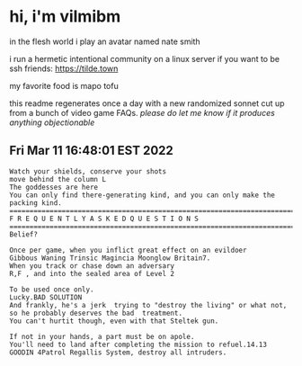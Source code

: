# hi, i'm vilmibm

in the flesh world i play an avatar named nate smith

i run a hermetic intentional community on a linux server if you want to be ssh friends: https://tilde.town

my favorite food is mapo tofu

this readme regenerates once a day with a new randomized sonnet cut up from a bunch of video game FAQs.
_please do let me know if it produces anything objectionable_

## Fri Mar 11 16:48:01 EST 2022

    Watch your shields, conserve your shots
    move behind the column L
    The goddesses are here
    You can only find there-generating kind, and you can only make the packing kind. =============================================================================11 F R E Q U E N T L Y A S K E D Q U E S T I O N S =============================================================================Whats Belief?
    
    Once per game, when you inflict great effect on an evildoer
    Gibbous Waning Trinsic Magincia Moonglow Britain7.
    When you track or chase down an adversary
    R,F , and into the sealed area of Level 2
    
    To be used once only.
    Lucky.BAD SOLUTION
    And frankly, he's a jerk  trying to "destroy the living" or what not, so he probably deserves the bad  treatment.
    You can't hurtit though, even with that Steltek gun.
    
    If not in your hands, a part must be on apole.
    You'll need to land after completing the mission to refuel.14.13 GOODIN 4Patrol Regallis System, destroy all intruders.
